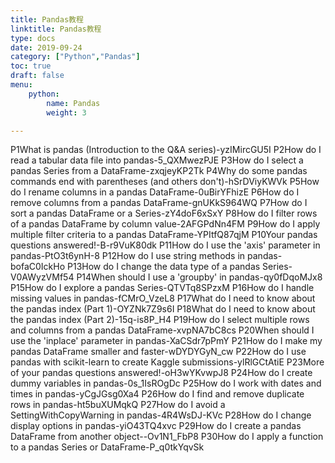 ```yaml
---
title: Pandas教程
linktitle: Pandas教程
type: docs
date: 2019-09-24
category: ["Python","Pandas"]
toc: true
draft: false
menu:
    python:
        name: Pandas
        weight: 3

---
```


P1What is pandas (Introduction to the Q&amp;A series)-yzIMircGU5I
P2How do I read a tabular data file into pandas-5_QXMwezPJE
P3How do I select a pandas Series from a DataFrame-zxqjeyKP2Tk
P4Why do some pandas commands end with parentheses (and others don't)-hSrDViyKWVk
P5How do I rename columns in a pandas DataFrame-0uBirYFhizE
P6How do I remove columns from a pandas DataFrame-gnUKkS964WQ
P7How do I sort a pandas DataFrame or a Series-zY4doF6xSxY
P8How do I filter rows of a pandas DataFrame by column value-2AFGPdNn4FM
P9How do I apply multiple filter criteria to a pandas DataFrame-YPItfQ87qjM
P10Your pandas questions answered!-B-r9VuK80dk
P11How do I use the 'axis' parameter in pandas-PtO3t6ynH-8
P12How do I use string methods in pandas-bofaC0IckHo
P13How do I change the data type of a pandas Series-V0AWyzVMf54
P14When should I use a 'groupby' in pandas-qy0fDqoMJx8
P15How do I explore a pandas Series-QTVTq8SPzxM
P16How do I handle missing values in pandas-fCMrO_VzeL8
P17What do I need to know about the pandas index (Part 1)-OYZNk7Z9s6I
P18What do I need to know about the pandas index (Part 2)-15q-is8P_H4
P19How do I select multiple rows and columns from a pandas DataFrame-xvpNA7bC8cs
P20When should I use the 'inplace' parameter in pandas-XaCSdr7pPmY
P21How do I make my pandas DataFrame smaller and faster-wDYDYGyN_cw
P22How do I use pandas with scikit-learn to create Kaggle submissions-ylRlGCtAtiE
P23More of your pandas questions answered!-oH3wYKvwpJ8
P24How do I create dummy variables in pandas-0s_1IsROgDc
P25How do I work with dates and times in pandas-yCgJGsg0Xa4
P26How do I find and remove duplicate rows in pandas-ht5buXUMqkQ
P27How do I avoid a SettingWithCopyWarning in pandas-4R4WsDJ-KVc
P28How do I change display options in pandas-yiO43TQ4xvc
P29How do I create a pandas DataFrame from another object--Ov1N1_FbP8
P30How do I apply a function to a pandas Series or DataFrame-P_q0tkYqvSk
